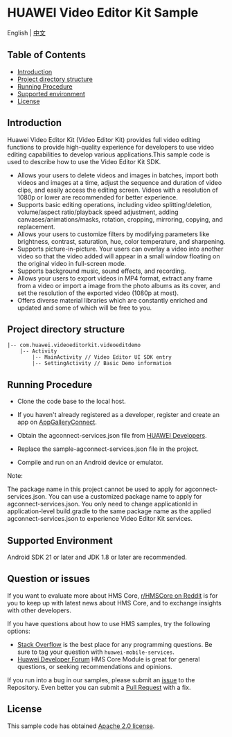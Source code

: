 # HUAWEI Video Editor Kit Sample

English | [中文](README_ZH.md)

## Table of Contents

* [Introduction](#introduction)
* [Project directory structure](#project-directory-structure)
* [Running Procedure](#running-procedure)
* [Supported environment](#supported-environment)
* [License](#license)


## Introduction
Huawei Video Editor Kit (Video Editor Kit) provides full video editing functions to provide high-quality experience for developers to use video editing capabilities to develop various applications.This sample code is used to describe how to use the Video Editor Kit SDK.

- Allows your users to delete videos and images in batches, import both videos and images at a time, adjust the sequence and duration of video clips, and easily access the editing screen. Videos with a resolution of 1080p or lower are recommended for better experience. 
- Supports basic editing operations, including video splitting/deletion, volume/aspect ratio/playback speed adjustment, adding canvases/animations/masks, rotation, cropping, mirroring, copying, and replacement. 
- Allows your users to customize filters by modifying parameters like brightness, contrast, saturation, hue, color temperature, and sharpening. 
- Supports picture-in-picture. Your users can overlay a video into another video so that the video added will appear in a small window floating on the original video in full-screen mode. 
- Supports background music, sound effects, and recording. 
- Allows your users to export videos in MP4 format, extract any frame from a video or import a image from the photo albums as its cover, and set the resolution of the exported video (1080p at most). 
- Offers diverse material libraries which are constantly enriched and updated and some of which will be free to you. 

## Project directory structure

```
|-- com.huawei.videoeditorkit.videoeditdemo
	|-- Activity
		|-- MainActivity // Video Editor UI SDK entry
		|-- SettingActivity // Basic Demo information
```



## Running Procedure
- Clone the code base to the local host.

- If you haven't already registered as a developer, register and create an app on [AppGalleryConnect](https://developer.huawei.com/consumer/en/service/josp/agc/index.html).
- Obtain the agconnect-services.json file from [HUAWEI Developers]([https://developer.huawei.com/consumer/en/doc/development/Media-Guides/config-agc-0000001101108580](javascript:;)).
- Replace the sample-agconnect-services.json file in the project.
- Compile and run on an Android device or emulator.

Note:

The package name in this project cannot be used to apply for agconnect-services.json. You can use a customized package name to apply for agconnect-services.json.
You only need to change applicationId in application-level build.gradle to the same package name as the applied agconnect-services.json to experience Video Editor Kit services.

## Supported Environment
Android SDK 21 or later and JDK 1.8 or later are recommended.

## Question or issues
If you want to evaluate more about HMS Core,
[r/HMSCore on Reddit](https://www.reddit.com/r/HuaweiDevelopers/) is for you to keep up with latest news about HMS Core, and to exchange insights with other developers.

If you have questions about how to use HMS samples, try the following options:
- [Stack Overflow](https://stackoverflow.com/questions/tagged/huawei-mobile-services?tab=Votes) is the best place for any programming questions. Be sure to tag your question with 
  `huawei-mobile-services`.
- [Huawei Developer Forum](https://forums.developer.huawei.com/forumPortal/en/home?fid=0101187876626530001) HMS Core Module is great for general questions, or seeking recommendations and opinions.

If you run into a bug in our samples, please submit an [issue](https://github.com/HMS-Core/hms-video-editor-demo/issues) to the Repository. Even better you can submit a [Pull Request](https://github.com/HMS-Core/hms-video-editor-demo/pulls) with a fix.

## License

This sample code has obtained [Apache 2.0 license](https://www.apache.org/licenses/LICENSE-2.0).
